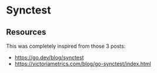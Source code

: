 # Synctest

## Resources

This was completely inspired from those 3 posts:
- https://go.dev/blog/synctest
- https://victoriametrics.com/blog/go-synctest/index.html
